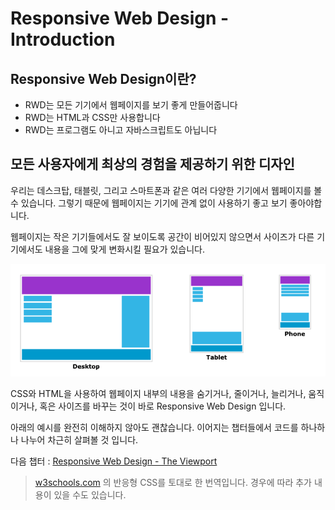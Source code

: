 # Responsive Web Design - Introduction

## Responsive Web Design이란?

- RWD는 모든 기기에서 웹페이지를 보기 좋게 만들어줍니다
- RWD는 HTML과 CSS만 사용합니다
- RWD는 프로그램도 아니고 자바스크립트도 아닙니다

## 모든 사용자에게 최상의 경험을 제공하기 위한 디자인

우리는 데스크탑, 태블릿, 그리고 스마트폰과 같은 여러 다양한 기기에서 웹페이지를 볼 수 있습니다. 그렇기 때문에 웹페이지는 기기에 관계 없이 사용하기 좋고 보기 좋아야합니다.

웹페이지는 작은 기기들에서도 잘 보이도록 공간이 비어있지 않으면서  사이즈가 다른 기기에서도 내용을 그에 맞게 변화시킬 필요가 있습니다.

<img src="../assets/image/rwd-intro1.png">

CSS와 HTML을 사용하여 웹페이지 내부의 내용을 숨기거나, 줄이거나, 늘리거나, 움직이거나, 혹은 사이즈를 바꾸는 것이 바로 Responsive Web Design 입니다.

아래의 예시를 완전히 이해하지 않아도 괜찮습니다. 이어지는 챕터들에서 코드를 하나하나 나누어 차근히 살펴볼 것 입니다.

다음 챕터 : [Responsive Web Design - The Viewport](./rwd-the-viewport.md)

>[w3schools.com](https://www.w3schools.com/css/css_rwd_intro.asp) 의 반응형 CSS를 토대로 한 번역입니다. 경우에 따라 추가 내용이 있을 수도 있습니다.